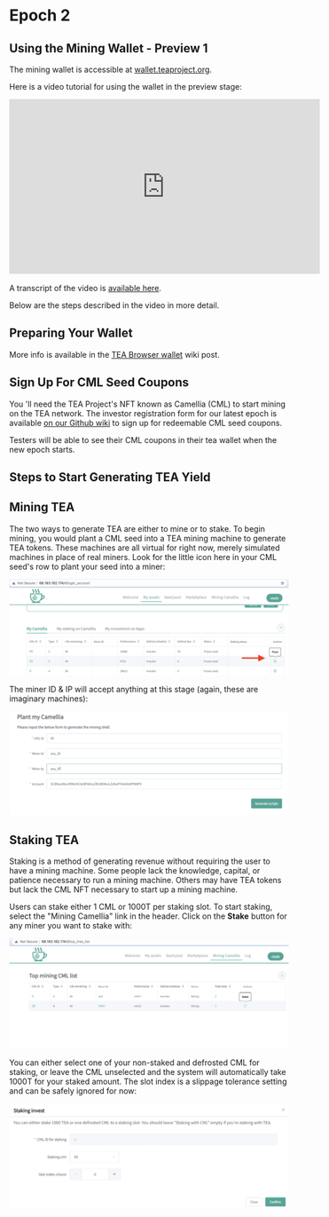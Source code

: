 # Epoch 2

## Using the Mining Wallet - Preview 1

The mining wallet is accessible at [wallet.teaproject.org](https://wallet.teaproject.org/).

Here is a video tutorial for using the wallet in the preview stage: 

<iframe width="560" height="315" src="https://www.youtube.com/embed/Gppp9c2UnR4" title="YouTube video player" frameborder="0" allow="accelerometer; autoplay; clipboard-write; encrypted-media; gyroscope; picture-in-picture" allowfullscreen></iframe>

A transcript of the video is [available here](https://teaproject.medium.com/video-guide-tea-project-mining-contest-4017465711e6).

Below are the steps described in the video in more detail.

## Preparing Your Wallet

More info is available in the [TEA Browser wallet](https://github.com/tearust/teaproject/wiki/TEA-Browser-Wallet) wiki
post.

## Sign Up For CML Seed Coupons

You 'll need the TEA Project's NFT known as Camellia (CML) to start mining on the TEA network. The investor registration form for our latest epoch is available [on our Github wiki](https://github.com/tearust/teaproject/wiki/Mining-Contest:-Competitor-Checklist) to sign up for redeemable CML seed coupons.

Testers will be able to see their CML coupons in their tea wallet when the new epoch starts.

## Steps to Start Generating TEA Yield

## Mining TEA

The two ways to generate TEA are either to mine or to stake. To begin mining, you would plant a CML seed into a TEA mining machine to generate TEA tokens. These machines are all virtual for right now, merely simulated machines in place of real miners. Look for the little icon here in your CML seed's row to plant your seed into a miner:

![](img/demo-mining-plant.png)

The miner ID & IP will accept anything at this stage (again, these are imaginary machines):

![](img/demo-mining-machine-details.png)

## Staking TEA

Staking is a method of generating revenue without requiring the user to have a mining machine. Some people lack the knowledge, capital, or patience necessary to run a mining machine. Others may have TEA tokens but lack the CML NFT necessary to start up a mining machine. 

Users can stake either 1 CML or 1000T per staking slot. To start staking, select the "Mining Camellia" link in the header. Click on the **Stake** button for any miner you want to stake with:

![](img/demo-cml.png)

You can either select one of your non-staked and defrosted CML for staking, or leave the CML unselected and the system will automatically take 1000T for your staked amount. The slot index is a slippage tolerance setting and can be safely ignored for now:

![](img/demo-staking.png)
